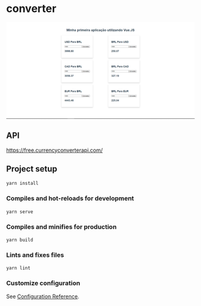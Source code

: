 # converter

![alt text](https://raw.githubusercontent.com/gagigante/VUEJS-CURRENCY-CONVERTER/master/Screenshots/print.png)

## API

https://free.currencyconverterapi.com/


## Project setup
```
yarn install
```

### Compiles and hot-reloads for development
```
yarn serve
```

### Compiles and minifies for production
```
yarn build
```

### Lints and fixes files
```
yarn lint
```

### Customize configuration
See [Configuration Reference](https://cli.vuejs.org/config/).
